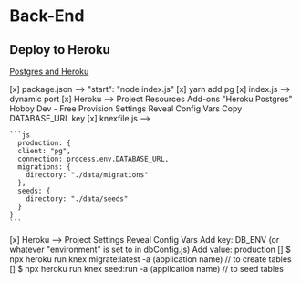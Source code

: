 # Back-End

## Deploy to Heroku

[Postgres and Heroku](https://www.youtube.com/watch?v=4WECh9OVvgk)

[x] package.json --> "start": "node index.js"
[x] yarn add pg
[x] index.js --> dynamic port
[x] Heroku -->
      Project
        Resources
          Add-ons
            "Heroku Postgres"
              Hobby Dev - Free
                Provision
                  Settings
                    Reveal Config Vars
                      Copy DATABASE_URL key
[x] knexfile.js -->
  
    ```js
      production: {
      client: "pg",
      connection: process.env.DATABASE_URL,
      migrations: {
        directory: "./data/migrations"
      },
      seeds: {
        directory: "./data/seeds"
      }
    }
    ```
[x]  Heroku -->
      Project
        Settings
          Reveal Config Vars
            Add key: DB_ENV (or whatever "environment" is set to in dbConfig.js)
              Add value: production
[] $ npx heroku run knex migrate:latest -a (application name)  // to create tables
[] $ npx heroku run knex seed:run -a (application name) // to seed tables
